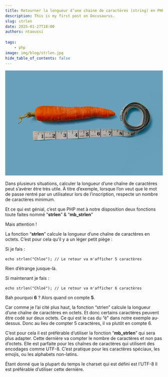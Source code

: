 ```yaml
---
title: Retourner la longueur d’une chaine de caractères (string) en PHP
description: This is my first post on Docusaurus.
slug: strlen
date: 2025-01-27T18:00
authors: ntaoussi

tags: 
    - php
image: img/blog/strlen.jpg
hide_table_of_contents: false
---
```


![alt text](../static/img/blog/strlen.jpg)

Dans plusieurs situations, calculer la longueur d’une chaîne de caractères peut s’avérer être très utile. À titre d’exemple, lorsque l’on veut que le mot de passe rentré par un utilisateur lors de l’inscription, respecte un nombre de caractères minimum.

Et ce qui est génial, c’est que PHP met à notre disposition deux fonctions toute faites nommé “**strlen**” & “**mb_strlen**”

Mais attention !

La fonction “**strlen**” calcule la longueur d’une chaîne de caractères en octets. C’est pour cela qu’il y a un léger petit piège :

Si je fais :

`echo strlen("Chloe"); // Le retour va m'afficher 5 caractères`

Rien d’étrange jusque-là.

Si maintenant je fais :

`echo strlen("Chloé"); // Le retour va m'afficher 6 caractères`

Bah pourquoi **6** ? Alors quand on compte **5**.

Car comme je l’ai cité plus haut, la fonction “strlen” calcule la longueur d’une chaîne de caractères en octets. Et donc certains caractères peuvent être codé sur deux octets. Ce qui est le cas du “é” dans notre exemple au-dessus. Donc au lieu de compter 5 caractères, il va plutôt en compte 6.

C’est pour cela il est préférable d’utiliser la fonction “**mb_strlen**” qui sera plus adapter. Cette dernière va compter le nombre de caractères et non pas d’octets. Elle est parfaite pour les chaînes de caractères qui utilisent des encodages comme UTF-8. C’est pratique pour les caractères spéciaux, les emojis, ou les alphabets non-latins.

Étant donné que la plupart du temps le charset qui est défini est l’UTF-8
Il est préférable d’utiliser cette dernière.

